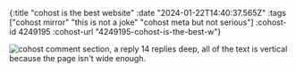 {:title "cohost is the best website"
 :date "2024-01-22T14:40:37.565Z"
 :tags ["cohost mirror" "this is not a joke" "cohost meta but not serious"]
 :cohost-id 4249195
 :cohost-url "4249195-cohost-is-the-best-w"}

![cohost comment section, a reply 14 replies deep, all of the text is vertical because the page isn't wide enough.](/img/cohost-mirror/4249195-cohost-is-the-best-w/image.png)